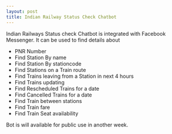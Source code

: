 ```yaml
---
layout: post
title: Indian Railway Status Check Chatbot
---
```


Indian Railways Status check Chatbot is integrated with Facebook Messenger. It can be used to find details about

* PNR Number
* Find Station By name
* Find Station By stationcode
* Find Stations on a Train route
* Find Trains leaving from a Station in next 4 hours
* Find Trains updating
* Find Rescheduled Trains for a date
* Find Cancelled Trains for a date
* Find Train between stations
* Find Train fare
* Find Train Seat availability

Bot is will available for public use in another week.
